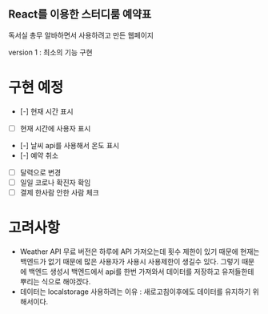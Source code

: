 ## React를 이용한 스터디룸 예약표

독서실 총무 알바하면서 사용하려고 만든 웹페이지

version 1 : 최소의 기능 구현

# 구현 예정

- [-] 현재 시간 표시
- [ ] 현재 시간에 사용자 표시
- [-] 날씨 api를 사용해서 온도 표시
- [-] 예약 취소
- [ ] 달력으로 변경
- [ ] 일일 코로나 확진자 확임
- [ ] 결제 한사람 안한 사람 체크

# 고려사항

- Weather API 무료 버전은 하루에 API 가져오는데 횟수 제한이 있기 때문에 현재는 백엔드가 없기 때문에 많은 사용자가 사용시 사용제한이 생길수 있다. 그렇기 때문에 백엔드 생성시 백엔드에서 api를 한번 가져와서 데이터를 저장하고 유저들한테 뿌리는 식으로 해야겠다.
- 데이터는 localstorage 사용하려는 이유 : 새로고침이후에도 데이터를 유지하기 위해서이다.
